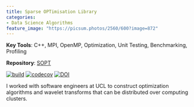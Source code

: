 ```yaml
---
title: Sparse OPTimisation Library
categories:
- Data Science Algorithms
feature_image: "https://picsum.photos/2560/600?image=872"
---
```

**Key Tools**: C++, MPI, OpenMP, Optimization, Unit Testing, Benchmarking, Profiling
<!-- more -->

**Repository**: [SOPT](https://github.com/astro-informatics/sopt) 

[![build](https://img.shields.io/badge/build-passing-brightgreen.svg?style=flat)](https://travis-ci.com/astro-informatics/sopt)
[![codecov](https://codecov.io/gh/astro-informatics/sopt/branch/development/graph/badge.svg)](https://codecov.io/gh/astro-informatics/sopt)
[![DOI](http://img.shields.io/badge/DOI-10.5281/zenodo.2584256-blue.svg?style=flat)](https://doi.org/10.5281/zenodo.2584256)



I worked with software engineers at UCL to construct optimization algorithms and wavelet transforms that can be distributed over computing clusters.


